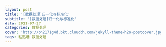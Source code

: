 ```yaml
---
layout: post
title: '[数据处理]归一化与标准化'
subtitle: '[数据处理]归一化与标准化'
date: 2021-07-27
categories: 数据处理
cover: 'http://on2171g4d.bkt.clouddn.com/jekyll-theme-h2o-postcover.jpg'
tags: 粘贴墙 数据处理
---
```


